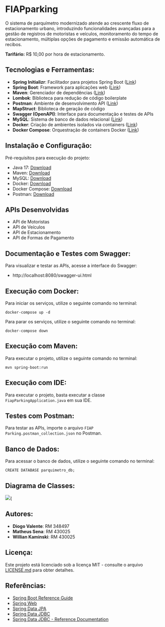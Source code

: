 # FIAPparking

O sistema de parquímetro modernizado atende ao crescente fluxo de estacionamento urbano, introduzindo funcionalidades avançadas para a gestão de registros de motoristas e veículos, monitoramento do tempo de estacionamento, múltiplas opções de pagamento e emissão automática de recibos.

**Tarifário:** R$ 10,00 por hora de estacionamento.

## Tecnologias e Ferramentas:

- **Spring Initializr**: Facilitador para projetos Spring Boot ([Link](https://start.spring.io/))
- **Spring Boot**: Framework para aplicações web ([Link](https://spring.io/projects/spring-boot))
- **Maven**: Gerenciador de dependências ([Link](https://mvnrepository.com/))
- **Lombok**: Biblioteca para redução de código boilerplate
- **Postman**: Ambiente de desenvolvimento API ([Link](https://www.postman.com/))
- **MapStruct**: Biblioteca de geração de código
- **Swagger (OpenAPI)**: Interface para documentação e testes de APIs
- **MySQL**: Sistema de banco de dados relacional ([Link](https://www.mysql.com/))
- **Docker**: Criação de ambientes isolados via containers ([Link](https://www.docker.com/))
- **Docker Compose**: Orquestração de containers Docker ([Link](https://docs.docker.com/compose/))

## Instalação e Configuração:

Pré-requisitos para execução do projeto:

- Java 17: [Download](https://www.oracle.com/br/java/technologies/javase-jdk17-downloads.html)
- Maven: [Download](https://maven.apache.org/download.cgi)
- MySQL: [Download](https://www.mysql.com/downloads/)
- Docker: [Download](https://docs.docker.com/get-docker/)
- Docker Compose: [Download](https://docs.docker.com/compose/install/)
- Postman: [Download](https://www.postman.com/downloads/)

## APIs Desenvolvidas

- API de Motoristas
- API de Veículos
- API de Estacionamento
- API de Formas de Pagamento


## Documentação e Testes com Swagger:

Para visualizar e testar as APIs, acesse a interface do Swagger:

- http://localhost:8080/swagger-ui.html

## Execução com Docker:

Para iniciar os serviços, utilize o seguinte comando no terminal:

```shell
docker-compose up -d
```

Para parar os serviços, utilize o seguinte comando no terminal:

```shell
docker-compose down
```

## Execução com Maven:

Para executar o projeto, utilize o seguinte comando no terminal:

```shell   
mvn spring-boot:run
```

## Execução com IDE:

Para executar o projeto, basta executar a classe `FiapParkingApplication.java` em sua IDE.

## Testes com Postman:

Para testar as APIs, importe o arquivo `FIAP Parking.postman_collection.json` no Postman.

## Banco de Dados:

Para acessar o banco de dados, utilize o seguinte comando no terminal:

```shell
CREATE DATABASE parquimetro_db;
```

## Diagrama de Classes:

![](/Users/mathsena/Desktop/fiap/fiaparking/Fiaparking/images/diagrama.png)(




## Autores:


- **Diogo Valente**: RM 348497
- **Matheus Sena**: RM 430025
- **Willian Kaminski**: RM 430025

## Licença:

Este projeto está licenciado sob a licença MIT - consulte o arquivo [LICENSE.md](LICENSE.md) para obter detalhes.

## Referências:

- [Spring Boot Reference Guide](https://docs.spring.io/spring-boot/docs/current/reference/htmlsingle/)
- [Spring Web](https://docs.spring.io/spring-boot/docs/current/reference/htmlsingle/#boot-features-developing-web-applications)
- [Spring Data JPA](https://docs.spring.io/spring-boot/docs/current/reference/htmlsingle/#boot-features-jpa-and-spring-data)
- [Spring Data JDBC](https://docs.spring.io/spring-data/jdbc/docs/current/reference/html/)
- [Spring Data JDBC - Reference Documentation](https://docs.spring.io/spring-data/jdbc/docs/current/reference/html/)



